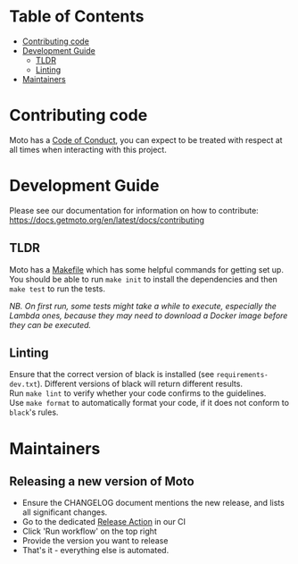 # Table of Contents

- [Contributing code](#contributing-code)
- [Development Guide](#development-guide)
  * [TLDR](#tldr)
  * [Linting](#linting)
- [Maintainers](#maintainers)

# Contributing code

Moto has a [Code of Conduct](https://github.com/getmoto/moto/blob/master/CODE_OF_CONDUCT.md), you can expect to be treated with respect at all times when interacting with this project.

# Development Guide
Please see our documentation for information on how to contribute:
https://docs.getmoto.org/en/latest/docs/contributing

## TLDR

Moto has a [Makefile](./Makefile) which has some helpful commands for getting set up.
You should be able to run `make init` to install the dependencies and then `make test` to run the tests.

*NB. On first run, some tests might take a while to execute, especially the Lambda ones, because they may need to download a Docker image before they can be executed.*

## Linting

Ensure that the correct version of black is installed (see `requirements-dev.txt`). Different versions of black will return different results.  
Run `make lint` to verify whether your code confirms to the guidelines.  
Use `make format` to automatically format your code, if it does not conform to `black`'s rules.


# Maintainers

## Releasing a new version of Moto

* Ensure the CHANGELOG document mentions the new release, and lists all significant changes.
* Go to the dedicated [Release Action](https://github.com/getmoto/moto/actions/workflows/release.yml) in our CI
* Click 'Run workflow' on the top right
* Provide the version you want to release
* That's it - everything else is automated.
